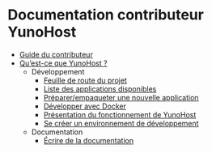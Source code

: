 # Documentation contributeur YunoHost

* [Guide du contributeur](/contribute_fr)
* [Qu’est-ce que YunoHost ?](/whatsyunohost_fr)
    * Développement
        * <a href='https://github.com/YunoHost/issues/milestones?direction=asc&sort=title&state=open' target='_BLANK'>Feuille de route du projet</a>
        * [Liste des applications disponibles](/apps_fr)
        * [Préparer/empaqueter une nouvelle application](/packaging_apps_fr)
        * [Développer avec Docker](/docker_fr)
        * [Présentation du fonctionnement de YunoHost](/package_list_fr)
        * [Se créer un environnement de développement](/ynh_dev_fr)
    * Documentation
       * [Écrire de la documentation](/write_documentation_fr)
